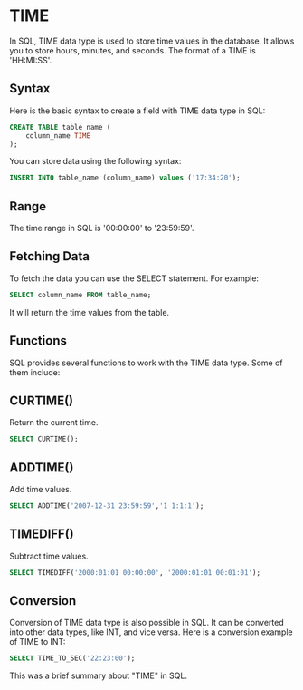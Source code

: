 # TIME

In SQL, TIME data type is used to store time values in the database. It allows you to store hours, minutes, and seconds. The format of a TIME is 'HH:MI:SS'.

## Syntax 

Here is the basic syntax to create a field with TIME data type in SQL:
```sql
CREATE TABLE table_name (
    column_name TIME
);
```

You can store data using the following syntax:
```sql
INSERT INTO table_name (column_name) values ('17:34:20');
```

## Range

The time range in SQL is '00:00:00' to '23:59:59'.

## Fetching Data 

To fetch the data you can use the SELECT statement. For example:

```sql
SELECT column_name FROM table_name;
```
It will return the time values from the table.

## Functions 

SQL provides several functions to work with the TIME data type. Some of them include:

## CURTIME()

Return the current time.
```sql
SELECT CURTIME();
```

## ADDTIME()

Add time values.
```sql
SELECT ADDTIME('2007-12-31 23:59:59','1 1:1:1');
```

## TIMEDIFF()

Subtract time values.
```sql
SELECT TIMEDIFF('2000:01:01 00:00:00', '2000:01:01 00:01:01');
```

## Conversion

Conversion of TIME data type is also possible in SQL. It can be converted into other data types, like INT, and vice versa. Here is a conversion example of TIME to INT:

```sql
SELECT TIME_TO_SEC('22:23:00');
```

This was a brief summary about "TIME" in SQL.